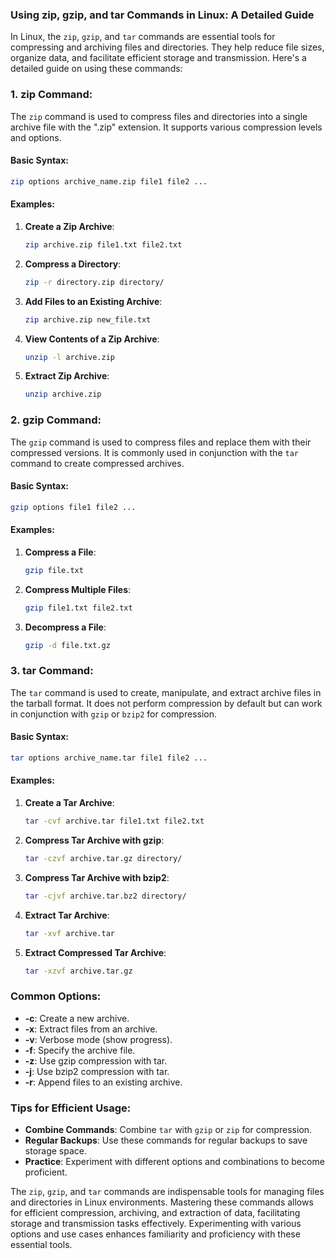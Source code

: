 ### Using zip, gzip, and tar Commands in Linux: A Detailed Guide

In Linux, the `zip`, `gzip`, and `tar` commands are essential tools for compressing and archiving files and directories. They help reduce file sizes, organize data, and facilitate efficient storage and transmission. Here's a detailed guide on using these commands:

### 1. zip Command:

The `zip` command is used to compress files and directories into a single archive file with the ".zip" extension. It supports various compression levels and options.

#### Basic Syntax:

```bash
zip options archive_name.zip file1 file2 ...
```

#### Examples:

1. **Create a Zip Archive**:
   ```bash
   zip archive.zip file1.txt file2.txt
   ```

2. **Compress a Directory**:
   ```bash
   zip -r directory.zip directory/
   ```

3. **Add Files to an Existing Archive**:
   ```bash
   zip archive.zip new_file.txt
   ```

4. **View Contents of a Zip Archive**:
   ```bash
   unzip -l archive.zip
   ```

5. **Extract Zip Archive**:
   ```bash
   unzip archive.zip
   ```

### 2. gzip Command:

The `gzip` command is used to compress files and replace them with their compressed versions. It is commonly used in conjunction with the `tar` command to create compressed archives.

#### Basic Syntax:

```bash
gzip options file1 file2 ...
```

#### Examples:

1. **Compress a File**:
   ```bash
   gzip file.txt
   ```

2. **Compress Multiple Files**:
   ```bash
   gzip file1.txt file2.txt
   ```

3. **Decompress a File**:
   ```bash
   gzip -d file.txt.gz
   ```

### 3. tar Command:

The `tar` command is used to create, manipulate, and extract archive files in the tarball format. It does not perform compression by default but can work in conjunction with `gzip` or `bzip2` for compression.

#### Basic Syntax:

```bash
tar options archive_name.tar file1 file2 ...
```

#### Examples:

1. **Create a Tar Archive**:
   ```bash
   tar -cvf archive.tar file1.txt file2.txt
   ```

2. **Compress Tar Archive with gzip**:
   ```bash
   tar -czvf archive.tar.gz directory/
   ```

3. **Compress Tar Archive with bzip2**:
   ```bash
   tar -cjvf archive.tar.bz2 directory/
   ```

4. **Extract Tar Archive**:
   ```bash
   tar -xvf archive.tar
   ```

5. **Extract Compressed Tar Archive**:
   ```bash
   tar -xzvf archive.tar.gz
   ```

### Common Options:

- **-c**: Create a new archive.
- **-x**: Extract files from an archive.
- **-v**: Verbose mode (show progress).
- **-f**: Specify the archive file.
- **-z**: Use gzip compression with tar.
- **-j**: Use bzip2 compression with tar.
- **-r**: Append files to an existing archive.

### Tips for Efficient Usage:

- **Combine Commands**: Combine `tar` with `gzip` or `zip` for compression.
- **Regular Backups**: Use these commands for regular backups to save storage space.
- **Practice**: Experiment with different options and combinations to become proficient.

The `zip`, `gzip`, and `tar` commands are indispensable tools for managing files and directories in Linux environments. Mastering these commands allows for efficient compression, archiving, and extraction of data, facilitating storage and transmission tasks effectively. Experimenting with various options and use cases enhances familiarity and proficiency with these essential tools.